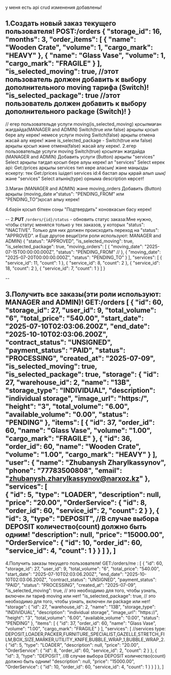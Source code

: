 у меня есть api crud изменения добавлены!

1.Создать новый заказ текущего пользователя!
POST:/orders
{
  "storage_id": 16,
  "months": 3,
  "order_items": [
    {
      "name": "Wooden Crate",
      "volume": 1,
      "cargo_mark": "HEAVY"
    },
    {
      "name": "Glass Vase",
      "volume": 1,
      "cargo_mark": "FRAGILE"
    }
  ],
  "is_selected_moving": true, //этот пользователь должен добавить к выбору дополнительного moving тарифа (Switch)!
  "is_selected_package": true //этот пользователь должен добавить к выбору дополнительного package (Switch)!
}
--

 // егер пользовательде услуги moving(is_selected_moving)  қосылмаған жағдайда(MANAGER and ADMIN) Switch(true или false) арқылы қосып бере алу керек! немесе услуги moving Switch(false) арқылы отмена жасай алу керек! және is_selected_package - Switch(true или false) арқылы қосып және отмена(false) жасай алу керек!.
  2.егер пользовательде услуги moving Switch(true) қосылған жағдайда (MANAGER and ADMIN) Добавить услуги (Button) арқылы "services" Select арқылы тағдап қосып бере алуы керек! ал "services" Select  керек api: Get:/prices арқылы services тип көре аласың! және маңызды ескерту: тек Get:/prices ішідегі services id:4 бастап ары қарай алып шық! және "services" Select атынің(type) орныма description көрсет!

  3.Маған (MANAGER and ADMIN) және moving_orders Добавить (Button) арқылы (moving_date и"status": "PENDING_FROM" или "PENDING_TO")қосал алыу керек!

  4.бәрін қосып біткен соңы "Подтвердить" коновкасын басу керек! 

--
2.**PUT** `/orders/{id}/status` - обновить статус заказа:Мне нужно, чтобы статус менялся только у тех заказов, у которых "status": "INACTIVE".
Только для них должен происходить переход на "status": "APPROVED". и Еще другое вещи!(эти роли используют: MANAGER and ADMIN) 
{
  "status": "APPROVED",
  "is_selected_moving": true, 
  "is_selected_package": true, 
  "moving_orders": [
    {
      "moving_date": "2025-07-15T00:00:00.000Z",
      "status": "PENDING_FROM" //
    },
    {
      "moving_date": "2025-07-20T00:00:00.000Z",
      "status": "PENDING_TO"
    }
  ],
  "services": [
    {
      "service_id": 11,
      "count": 1
    },
    {
      "service_id": 8,
      "count": 2
    },
    {
      "service_id": 18,
      "count": 2
    },
    {
      "service_id": 7,
      "count": 1
    }
  ]
}

--

3.Получить все заказы(эти роли используют: MANAGER and ADMIN)!
GET:/orders 
[
    {
        "id": 60,
        "storage_id": 27,
        "user_id": 9,
        "total_volume": "6",
        "total_price": "540.00",
        "start_date": "2025-07-10T02:03:06.200Z",
        "end_date": "2025-10-10T02:03:06.200Z",
        "contract_status": "UNSIGNED",
        "payment_status": "PAID",
        "status": "PROCESSING",
        "created_at": "2025-07-09",
        "is_selected_moving": true,
        "is_selected_package": true,
        "storage": {
            "id": 27,
            "warehouse_id": 2,
            "name": "13B",
            "storage_type": "INDIVIDUAL",
            "description": "individual storage",
            "image_url": "https:/",
            "height": "3",
            "total_volume": "6.00",
            "available_volume": "0.00",
            "status": "PENDING"
        },
        "items": [
            {
                "id": 37,
                "order_id": 60,
                "name": "Glass Vase",
                "volume": "1.00",
                "cargo_mark": "FRAGILE"
            },
            {
                "id": 36,
                "order_id": 60,
                "name": "Wooden Crate",
                "volume": "1.00",
                "cargo_mark": "HEAVY"
            }
        ],
        "user": {
            "name": "Zhubanysh Zharylkassynov",
            "phone": "77783500808",
            "email": "zhubanysh.zharylkassynov@narxoz.kz"
        },
         "services": [  
            {
                "id": 5,
                "type": "LOADER",
                "description": null,
                "price": "20.00",
                "OrderService": {
                    "id": 8,
                    "order_id": 60,
                    "service_id": 2,
                    "count": 2
                }
            },
            {
                "id": 3,
                "type": "DEPOSIT",  //В случае выбора DEPOSIT количество(count) должно быть одним!
                "description": null,
                "price": "15000.00",
                "OrderService": {
                    "id": 10,
                    "order_id": 60,
                    "service_id": 4,
                    "count": 1
                }
            }
        ]
    },
]
--

4.Получить заказы текущего пользователя!
GET:/orders/me :
[
    {
        "id": 60,
        "storage_id": 27,
        "user_id": 9,
        "total_volume": "6",
        "total_price": "540.00",
        "start_date": "2025-07-10T02:03:06.200Z",
        "end_date": "2025-10-10T02:03:06.200Z",
        "contract_status": "UNSIGNED",
        "payment_status": "PAID",
        "status": "PROCESSING",
        "created_at": "2025-07-09",
        "is_selected_moving": true,  // это необходимо для того, чтобы узнать, включен ли тариф moving или нет!
        "is_selected_package": true, // это необходимо для того, чтобы узнать, включен ли package или нет!
        "storage": {
            "id": 27,
            "warehouse_id": 2,
            "name": "13B",
            "storage_type": "INDIVIDUAL",
            "description": "individual storage",
            "image_url": "https://",
            "height": "3",
            "total_volume": "6.00",
            "available_volume": "0.00",
            "status": "PENDING"
        },
        "items": [
            {
                "id": 37,
                "order_id": 60,
                "name": "Glass Vase",
                "volume": "1.00",
                "cargo_mark": "FRAGILE"
            }
        ],
        "services": [  //services type: DEPOSIT,LOADER,PACKER,FURNITURE_SPECIALIST,GAZELLE,STRETCH_FILM,BOX_SIZE,MARKER,UTILITY_KNIFE,BUBBLE_WRAP_1,BUBBLE_WRAP_2.
            {
                "id": 5,
                "type": "LOADER",
                "description": null,
                "price": "20.00",
                "OrderService": {
                    "id": 8,
                    "order_id": 60,
                    "service_id": 2,
                    "count": 2
                }
            },
            {
                "id": 3,
                "type": "DEPOSIT",  //В случае выбора DEPOSIT количество(count) должно быть одним!
                "description": null,
                "price": "15000.00",
                "OrderService": {
                    "id": 10,
                    "order_id": 60,
                    "service_id": 4,
                    "count": 1
                }
            }
        ]
    },
]
